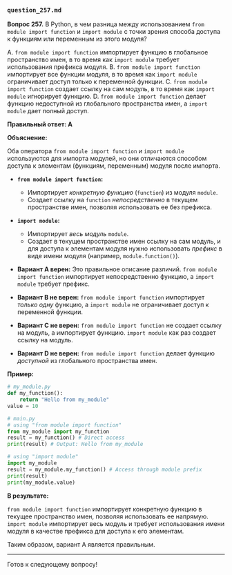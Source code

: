### `question_257.md`

**Вопрос 257.** В Python, в чем разница между использованием `from module import function` и `import module` с точки зрения способа доступа к функциям или переменным из этого модуля?

A. `from module import function` импортирует функцию в глобальное пространство имен, в то время как `import module` требует использования префикса модуля.
B. `from module import function` импортирует все функции модуля, в то время как `import module` ограничивает доступ только к переменной функции.
C. `from module import function` создает ссылку на сам модуль, в то время как `import module` игнорирует функцию.
D. `from module import function` делает функцию недоступной из глобального пространства имен, а `import module` дает полный доступ.

**Правильный ответ: A**

**Объяснение:**

Оба оператора `from module import function` и `import module` используются для импорта модулей, но они отличаются способом доступа к элементам (функциям, переменным) модуля после импорта.

*   **`from module import function`:**
    *   Импортирует *конкретную функцию* (`function`) из модуля `module`.
    *   Создает ссылку на `function` *непосредственно* в текущем пространстве имен, позволяя использовать ее без префикса.

*   **`import module`:**
    *   Импортирует *весь модуль* `module`.
    *   Создает в текущем пространстве имен ссылку на сам модуль, и для доступа к элементам модуля нужно использовать *префикс* в виде имени модуля (например, `module.function()`).

*   **Вариант A верен:** Это правильное описание различий. `from module import function` импортирует непосредственно функцию, а `import module` требует префикс.
*   **Вариант B не верен:**  `from module import function` импортирует *только одну* функцию, а `import module` не ограничивает доступ к переменной функции.
*   **Вариант C не верен:**  `from module import function` не создает ссылку на модуль, а импортирует функцию. `import module` как раз создает ссылку на модуль.
*   **Вариант D не верен:**  `from module import function` делает функцию *доступной* из глобального пространства имен.

**Пример:**

```python
# my_module.py
def my_function():
    return "Hello from my_module"
value = 10

# main.py
# using "from module import function"
from my_module import my_function
result = my_function() # Direct access
print(result) # Output: Hello from my_module

# using "import module"
import my_module
result = my_module.my_function() # Access through module prefix
print(result)
print(my_module.value)
```
**В результате:**

`from module import function` импортирует конкретную функцию в текущее пространство имен, позволяя использовать ее напрямую. `import module` импортирует весь модуль и требует использования имени модуля в качестве префикса для доступа к его элементам.

Таким образом, вариант A является правильным.

---

Готов к следующему вопросу!
